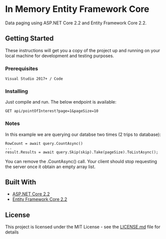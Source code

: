 # In Memory Entity Framework Core

Data paging using ASP.NET Core 2.2 and Entity Framework Core 2.2.

## Getting Started

These instructions will get you a copy of the project up and running on your local machine for development and testing purposes.

### Prerequisites

```
Visual Studio 2017+ / Code
```

### Installing

Just compile and run. The below endpoint is available:
```
GET api/pointOfInterest?page=1&pageSize=10
```

### Notes

In this example we are querying our databse two times (2 trips to database):
```
RowCount = await query.CountAsync()
...
result.Results = await query.Skip(skip).Take(pageSize).ToListAsync();
```

You can remove the .CountAsync() call. Your client should stop requesting the server once it obtain an empty array list.

## Built With

* [ASP.NET Core 2.2](https://dotnet.microsoft.com/)
* [Entity Framework Core 2.2](https://github.com/aspnet/EntityFrameworkCore)

## License

This project is licensed under the MIT License - see the [LICENSE.md](LICENSE.md) file for details
